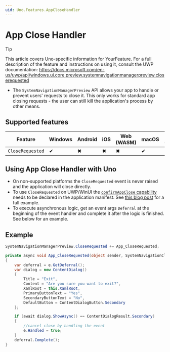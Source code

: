 ```yaml
---
uid: Uno.Features.AppCloseHandler
---
```


# App Close Handler

> [!TIP]
> This article covers Uno-specific information for YourFeature. For a full description of the feature and instructions on using it, consult the UWP documentation: https://docs.microsoft.com/en-us/uwp/api/windows.ui.core.preview.systemnavigationmanagerpreview.closerequested

 * The `SystemNavigationManagerPreview` API allows your app to handle or prevent users' requests to close it. This only works for standard app closing requests - the user can still kill the application's process by other means.

## Supported features

| Feature        |  Windows  | Android |  iOS  |  Web (WASM)  | macOS | Linux (Skia)  | Win 7 (Skia) | 
|---------------|-------|-------|-------|-------|-------|-------|-|
| `CloseRequested`         | ✔ | ✖ | ✖ | ✖ | ✔ | ✔ | ✔ |

## Using App Close Handler with Uno

 * On non-supported platforms the `CloseRequested` event is never raised and the application will close directly.
 * To use `CloseRequested` on UWP/WinUI the [`confirmAppClose` capability](https://docs.microsoft.com/en-us/uwp/api/windows.ui.core.preview.systemnavigationmanagerpreview.closerequested#remarks) needs to be declared in the application manifest. See [this blog post](https://blog.mzikmund.com/2018/09/app-close-confirmation-in-uwp/) for a full example.
 * To execute asynchronous logic, get an event args `Deferral` at the beginning of the event handler and complete it after the logic is finished. See below for an example.

## Example

```csharp
SystemNavigationManagerPreview.CloseRequested += App_CloseRequested;

private async void App_CloseRequested(object sender, SystemNavigationCloseRequestedPreviewEventArgs e)
{
    var deferral = e.GetDeferral();
    var dialog = new ContentDialog()
    {
        Title = "Exit",
        Content = "Are you sure you want to exit?",
        XamlRoot = this.XamlRoot,
        PrimaryButtonText = "Yes",
        SecondaryButtonText = "No",
        DefaultButton = ContentDialogButton.Secondary
    };

    if (await dialog.ShowAsync() == ContentDialogResult.Secondary)
    {
        //cancel close by handling the event
        e.Handled = true;
    }
    deferral.Complete();
}
```
